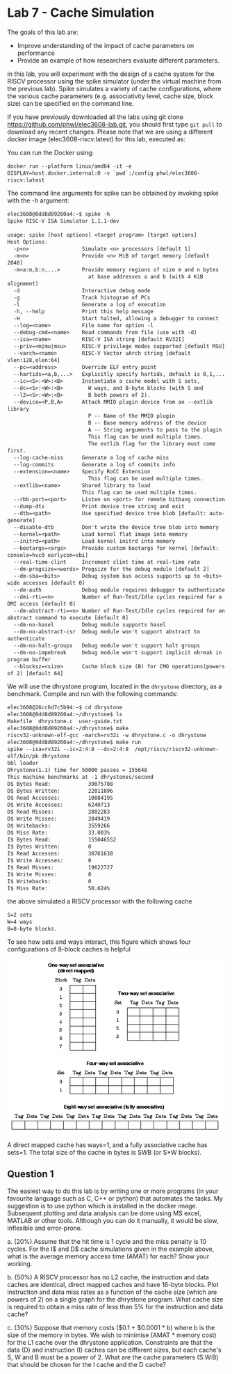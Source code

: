 # Lab 7 - Cache Simulation

The goals of this lab are:

* Improve understanding of the impact of cache parameters on performance
* Provide an example of how researchers evaluate different parameters.

In this lab, you will experiment with the design of a cache system for the RISCV processor using the spike simulator (under the virtual machine from the previous lab). Spike simulates a variety of cache configurations, where the various cache parameters (e.g. associativity level, cache size, block size) can be specified on the command line.

If you have previously downloaded all the labs using git clone https://github.com/phwl/elec3608-lab.git, you should first type ```git pull``` to download any recent changes. Please note that we are using a different docker image (elec3608-riscv:latest) for this lab, executed as:

You can run the Docker using:

```
docker run --platform linux/amd64 -it -e DISPLAY=host.docker.internal:0 -v `pwd`:/config phwl/elec3608-riscv:latest
```

The command line arguments for spike can be obtained by invoking spike with the -h argument:

```
elec3608@0dd8d89260a4:~$ spike -h
Spike RISC-V ISA Simulator 1.1.1-dev

usage: spike [host options] <target program> [target options]
Host Options:
  -p<n>                 Simulate <n> processors [default 1]
  -m<n>                 Provide <n> MiB of target memory [default 2048]
  -m<a:m,b:n,...>       Provide memory regions of size m and n bytes
                          at base addresses a and b (with 4 KiB alignment)
  -d                    Interactive debug mode
  -g                    Track histogram of PCs
  -l                    Generate a log of execution
  -h, --help            Print this help message
  -H                    Start halted, allowing a debugger to connect
  --log=<name>          File name for option -l
  --debug-cmd=<name>    Read commands from file (use with -d)
  --isa=<name>          RISC-V ISA string [default RV32I]
  --priv=<m|mu|msu>     RISC-V privilege modes supported [default MSU]
  --varch=<name>        RISC-V Vector uArch string [default vlen:128,elen:64]
  --pc=<address>        Override ELF entry point
  --hartids=<a,b,...>   Explicitly specify hartids, default is 0,1,...
  --ic=<S>:<W>:<B>      Instantiate a cache model with S sets,
  --dc=<S>:<W>:<B>        W ways, and B-byte blocks (with S and
  --l2=<S>:<W>:<B>        B both powers of 2).
  --device=<P,B,A>      Attach MMIO plugin device from an --extlib library
                          P -- Name of the MMIO plugin
                          B -- Base memory address of the device
                          A -- String arguments to pass to the plugin
                          This flag can be used multiple times.
                          The extlib flag for the library must come first.
  --log-cache-miss      Generate a log of cache miss
  --log-commits         Generate a log of commits info
  --extension=<name>    Specify RoCC Extension
                          This flag can be used multiple times.
  --extlib=<name>       Shared library to load
                        This flag can be used multiple times.
  --rbb-port=<port>     Listen on <port> for remote bitbang connection
  --dump-dts            Print device tree string and exit
  --dtb=<path>          Use specified device tree blob [default: auto-generate]
  --disable-dtb         Don't write the device tree blob into memory
  --kernel=<path>       Load kernel flat image into memory
  --initrd=<path>       Load kernel initrd into memory
  --bootargs=<args>     Provide custom bootargs for kernel [default: console=hvc0 earlycon=sbi]
  --real-time-clint     Increment clint time at real-time rate
  --dm-progsize=<words> Progsize for the debug module [default 2]
  --dm-sba=<bits>       Debug system bus access supports up to <bits> wide accesses [default 0]
  --dm-auth             Debug module requires debugger to authenticate
  --dmi-rti=<n>         Number of Run-Test/Idle cycles required for a DMI access [default 0]
  --dm-abstract-rti=<n> Number of Run-Test/Idle cycles required for an abstract command to execute [default 0]
  --dm-no-hasel         Debug module supports hasel
  --dm-no-abstract-csr  Debug module won't support abstract to authenticate
  --dm-no-halt-groups   Debug module won't support halt groups
  --dm-no-impebreak     Debug module won't support implicit ebreak in program buffer
  --blocksz=<size>      Cache block size (B) for CMO operations(powers of 2) [default 64]
```

We will use the dhrystone program, located in the ```dhrystone``` directory, as a benchmark. Compile and run with the following commands:

```
elec3608@26cc6d7c5b94:~$ cd dhrystone
elec3608@0dd8d89260a4:~/dhrystone$ ls
Makefile  dhrystone.c  user-guide.txt
elec3608@0dd8d89260a4:~/dhrystone$ make
riscv32-unknown-elf-gcc -march=rv32i -w dhrystone.c -o dhrystone
elec3608@0dd8d89260a4:~/dhrystone$ make run
spike --isa=rv32i --ic=2:4:8 --dc=2:4:8  /opt/riscv/riscv32-unknown-elf/bin/pk dhrystone
bbl loader
Dhrystone(1.1) time for 50000 passes = 155648
This machine benchmarks at -1 dhrystones/second
D$ Bytes Read:            39075708
D$ Bytes Written:         22011896
D$ Read Accesses:         10884195
D$ Write Accesses:        6240713
D$ Read Misses:           2802283
D$ Write Misses:          2849419
D$ Writebacks:            3559266
D$ Miss Rate:             33.003%
I$ Bytes Read:            155046552
I$ Bytes Written:         0
I$ Read Accesses:         38761638
I$ Write Accesses:        0
I$ Read Misses:           19622727
I$ Write Misses:          0
I$ Writebacks:            0
I$ Miss Rate:             50.624%
```

the above simulated a RISCV processor with the following cache

```
S=2 sets
W=4 ways
B=8-byte blocks.
```

To see how sets and ways interact, this figure which shows four configurations of 8-block caches is helpful

![eightblock](eightblock.png "eightblock")

A direct mapped cache has ways=1, and a fully associative cache has sets=1. The total size of the cache in bytes is S*W*B (or S*W blocks). 

## Question 1

The easiest way to do this lab is by writing one or more programs (in your favourite language such as C, C++ or python) that automates the tasks. My suggestion is to use python which is installed in the docker image. Subsequent plotting and data analysis can be done using MS excel, MATLAB or other tools. Although you can do it manually, it would be slow, inflexible and error-prone.

a. (20%) Assume that the hit time is 1 cycle and the miss penalty is 10 cycles. For the I$ and D$ cache simulations given in the example above, what is the average memory access time (AMAT) for each? Show your working.

b. (50%) A RISCV processor has no L2 cache, the instruction and data caches are identical, direct mapped caches and have 16-byte blocks. Plot instruction and data miss rates as a function of the cache size (which are powers of 2) on a single graph for the dhrystone program. What cache size is required to obtain a miss rate of less than 5% for the instruction and data cache?

c. (30%) Suppose that memory costs ($0.1 + $0.0001 * b) where b is the size of the memory in bytes. We wish to minimise (AMAT * memory cost) for the L1 cache over the dhrystone application. Constraints are that the data (D) and instruction (I) caches can be different sizes, but each cache's S, W and B must be a power of 2. What are the cache parameters (S:W:B) that should be chosen for the I cache and the D cache?
